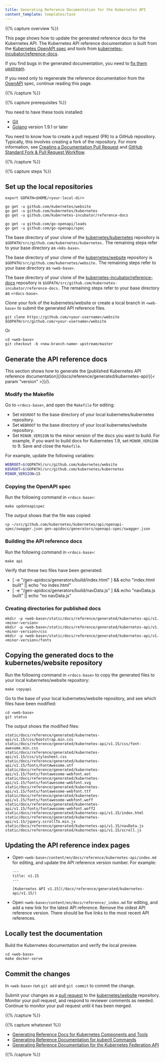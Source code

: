 ```yaml
---
title: Generating Reference Documentation for the Kubernetes API
content_template: templates/task
---
```


{{% capture overview %}}

This page shows how to update the generated reference docs for the Kubernetes API.
The Kubernetes API reference documentation is built from the
[Kubernetes OpenAPI spec](https://github.com/kubernetes/kubernetes/blob/master/api/openapi-spec/swagger.json)
and tools from [kubernetes-incubator/reference-docs](https://github.com/kubernetes-incubator/reference-docs).


If you find bugs in the generated documentation, you need to
[fix them upstream](/docs/contribute/generate-ref-docs/contribute-upstream/).

If you need only to regenerate the reference documentation from the [OpenAPI](https://github.com/OAI/OpenAPI-Specification)
spec, continue reading this page.

{{% /capture %}}


{{% capture prerequisites %}}

You need to have these tools installed:

* [Git](https://git-scm.com/book/en/v2/Getting-Started-Installing-Git)
* [Golang](https://golang.org/doc/install) version 1.9.1 or later

You need to know how to create a pull request (PR) to a GitHub repository.
Typically, this involves creating a fork of the repository. For more
information, see
[Creating a Documentation Pull Request](/docs/contribute/start/) and
[GitHub Standard Fork & Pull Request Workflow](https://gist.github.com/Chaser324/ce0505fbed06b947d962).

{{% /capture %}}


{{% capture steps %}}

## Set up the local repositories

```shell
export GOPATH=$HOME/<your-local-dir>

go get -u github.com/kubernetes/website
go get -u github.com/kubernetes/kubernetes
go get -u github.com/kubernetes-incubator/reference-docs

go get -u github.com/go-openapi/loads
go get -u github.com/go-openapi/spec
```

The base directory of your clone of the
[kubernetes/kubernetes](https://github.com/kubernetes/kubernetes) repository is
`$GOPATH/src/github.com/kubernetes/kubernetes.`
The remaining steps refer to your base directory as `<k8s-base>`.

The base directory of your clone of the
[kubernetes/website](https://github.com/kubernetes/website) repository is
`$GOPATH/src/github.com/kubernetes/website.`
The remaining steps refer to your base directory as `<web-base>`.

The base directory of your clone of the
[kubernetes-incubator/reference-docs](https://github.com/kubernetes-incubator/reference-docs)
repository is `$GOPATH/src/github.com/kubernetes-incubator/reference-docs.`
The remaining steps refer to your base directory as `<rdocs-base>`.


Clone your fork of the kubernetes/website or create a local branch in `<web-base>`
to submit the generated API reference files.

```shell
git clone https://github.com/<your-username>/website $GOPATH/src/github.com/<your-username>/website
```
Or

```shell
cd <web-base>
git checkout -b <new-branch-name> upstream/master
```

## Generate the API reference docs

This section shows how to generate the
[published Kubernetes API reference documentation](/docs/reference/generated/kubernetes-api/{{< param "version" >}}/).

### Modify the Makefile

Go to `<rdocs-base>`, and open the `Makefile` for editing:

* Set `K8SROOT` to the base directory of your local kubernetes/kubernetes
  repository.
* Set `WEBROOT` to the base directory of your local kubernetes/website repository.
* Set `MINOR_VERSION` to the minor version of the docs you want to build. For example,
  if you want to build docs for Kubernetes 1.9, set `MINOR_VERSION` to 9. Save and close the `Makefile`.

For example, update the following variables:

```bash
WEBROOT=$(GOPATH)/src/github.com/kubernetes/website
K8SROOT=$(GOPATH)/src/github.com/kubernetes/kubernetes
MINOR_VERSION=15
```

### Copying the OpenAPI spec

Run the following command in `<rdocs-base>`:

```shell
make updateapispec
```

The output shows that the file was copied:

```shell
cp ~/src/github.com/kubernetes/kubernetes/api/openapi-spec/swagger.json gen-apidocs/generators/openapi-spec/swagger.json
```

### Building the API reference docs

Run the following command in `<rdocs-base>`:

```shell
make api
```

Verify that these two files have been generated:

* [ -e "<rdocs-base>/gen-apidocs/generators/build/index.html" ] && echo "index.html built" || echo "no index.html"
* [ -e "<rdocs-base>/gen-apidocs/generators/build/navData.js" ] && echo "navData.js built" || echo "no navData.js"


### Creating directories for published docs

```shell
mkdir -p <web-base>/static/docs/reference/generated/kubernetes-api/v1.<minor-version>
mkdir -p <web-base>/static/docs/reference/generated/kubernetes-api/v1.<minor-version>/css
mkdir -p <web-base>/static/docs/reference/generated/kubernetes-api/v1.<minor-version>/fonts
```

## Copying the generated docs to the kubernetes/website repository

Run the following command in `<rdocs-base>` to copy the generated files to
your local kubernetes/website repository:

```shell
make copyapi
```

Go to the base of your local kubernetes/website repository, and 
see which files have been modified:

```shell
cd <web-base>
git status
```

The output shows the modified files:

```shell
static/docs/reference/generated/kubernetes-api/v1.15/css/bootstrap.min.css
static/docs/reference/generated/kubernetes-api/v1.15/css/font-awesome.min.css
static/docs/reference/generated/kubernetes-api/v1.15/css/stylesheet.css
static/docs/reference/generated/kubernetes-api/v1.15/fonts/FontAwesome.otf
static/docs/reference/generated/kubernetes-api/v1.15/fonts/fontawesome-webfont.eot
static/docs/reference/generated/kubernetes-api/v1.15/fonts/fontawesome-webfont.svg
static/docs/reference/generated/kubernetes-api/v1.15/fonts/fontawesome-webfont.ttf
static/docs/reference/generated/kubernetes-api/v1.15/fonts/fontawesome-webfont.woff
static/docs/reference/generated/kubernetes-api/v1.15/fonts/fontawesome-webfont.woff2
static/docs/reference/generated/kubernetes-api/v1.15/index.html
static/docs/reference/generated/kubernetes-api/v1.15/jquery.scrollTo.min.js
static/docs/reference/generated/kubernetes-api/v1.15/navData.js
static/docs/reference/generated/kubernetes-api/v1.15/scroll.js
```

## Updating the API reference index pages


* Open `<web-base>/content/en/docs/reference/kubernetes-api/index.md` for editing, and update the API reference 
  version number. For example:

    ```
    ---
    title: v1.15
    ---

    [Kubernetes API v1.15](/docs/reference/generated/kubernetes-api/v1.15/)
    ```

* Open `<web-base>/content/en/docs/reference/_index.md` for editing, and add a
   new link for the latest API reference. Remove the oldest API reference version.
   There should be five links to the most recent API references.


## Locally test the documentation

Build the Kubernetes documentation and verify the local preview.

```shell
cd <web-base>
make docker-serve
```

## Commit the changes

In `<web-base>` run `git add` and `git commit` to commit the change.

Submit your changes as a
[pull request](/docs/contribute/start/) to the
[kubernetes/website](https://github.com/kubernetes/website) repository.
Monitor your pull request, and respond to reviewer comments as needed. Continue
to monitor your pull request until it has been merged.

{{% /capture %}}

{{% capture whatsnext %}}

* [Generating Reference Docs for Kubernetes Components and Tools](/docs/home/contribute/generated-reference/kubernetes-components/)
* [Generating Reference Documentation for kubectl Commands](/docs/home/contribute/generated-reference/kubectl/)
* [Generating Reference Documentation for the Kubernetes Federation API](/docs/home/contribute/generated-reference/federation-api/)

{{% /capture %}}